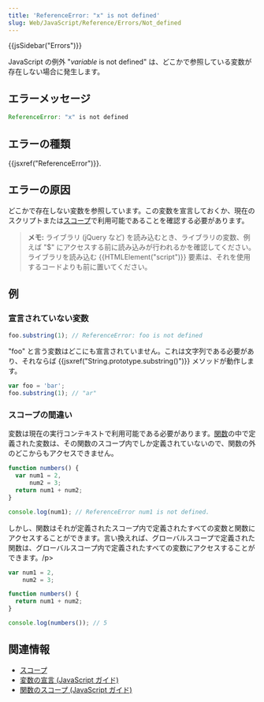 ```yaml
---
title: 'ReferenceError: "x" is not defined'
slug: Web/JavaScript/Reference/Errors/Not_defined
---
```


{{jsSidebar("Errors")}}

JavaScript の例外 "_variable_ is not defined" は、どこかで参照している変数が存在しない場合に発生します。

## エラーメッセージ

```js
ReferenceError: "x" is not defined
```

## エラーの種類

{{jsxref("ReferenceError")}}.

## エラーの原因

どこかで存在しない変数を参照しています。この変数を宣言しておくか、現在のスクリプトまたは[スコープ](/ja/docs/Glossary/Scope)で利用可能であることを確認する必要があります。

> **メモ:** ライブラリ (jQuery など) を読み込むとき、ライブラリの変数、例えば "$" にアクセスする前に読み込みが行われるかを確認してください。ライブラリを読み込む {{HTMLElement("script")}} 要素は、それを使用するコードよりも前に置いてください。

## 例

### 宣言されていない変数

```js example-bad
foo.substring(1); // ReferenceError: foo is not defined
```

"foo" と言う変数はどこにも宣言されていません。これは文字列である必要があり、それならば {{jsxref("String.prototype.substring()")}} メソッドが動作します。

```js example-good
var foo = 'bar';
foo.substring(1); // "ar"
```

### スコープの間違い

変数は現在の実行コンテキストで利用可能である必要があります。[関数](/ja/docs/Web/JavaScript/Reference/Functions)の中で定義された変数は、その関数のスコープ内でしか定義されていないので、関数の外のどこからもアクセスできません。

```js example-bad
function numbers() {
  var num1 = 2,
      num2 = 3;
  return num1 + num2;
}

console.log(num1); // ReferenceError num1 is not defined.
```

しかし、関数はそれが定義されたスコープ内で定義されたすべての変数と関数にアクセスすることができます。言い換えれば、グローバルスコープで定義された関数は、グローバルスコープ内で定義されたすべての変数にアクセスすることができます。/p>

```js example-good
var num1 = 2,
    num2 = 3;

function numbers() {
  return num1 + num2;
}

console.log(numbers()); // 5
```

## 関連情報

- [スコープ](/ja/docs/Glossary/Scope)
- [変数の宣言 (JavaScript ガイド)](/ja/docs/Web/JavaScript/Guide/Grammar_and_types#declaring_variables)
- [関数のスコープ (JavaScript ガイド)](/ja/docs/Web/JavaScript/Guide/Functions#関数のスコープ)
